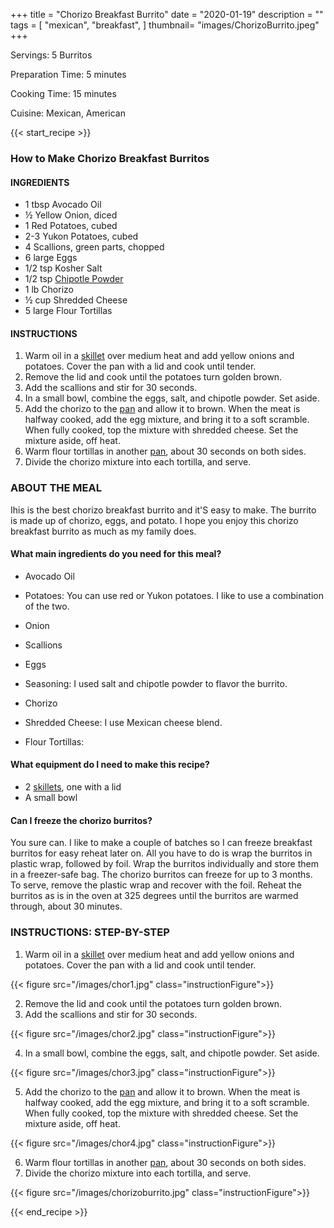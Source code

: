 +++
title = "Chorizo Breakfast Burrito"
date = "2020-01-19"
description = ""  
tags = [
    "mexican",
    "breakfast",
]
thumbnail= "images/ChorizoBurrito.jpeg"
+++

Servings: 5 Burritos <!--more-->

Preparation Time: 5 minutes 

Cooking Time: 15 minutes 

Cuisine: Mexican, American 

{{< start_recipe >}}

### How to Make Chorizo Breakfast Burritos 

#### INGREDIENTS 

* 1 tbsp Avocado Oil 
* ½ Yellow Onion, diced 
* 1 Red Potatoes, cubed
* 2-3 Yukon Potatoes, cubed 
* 4 Scallions, green parts, chopped 
* 6 large Eggs 
* 1/2 tsp Kosher Salt 
* 1/2 tsp [Chipotle Powder](https://amzn.to/3xtJopQ)  
* 1 lb Chorizo 
* ½ cup Shredded Cheese
* 5 large Flour Tortillas 

#### INSTRUCTIONS 

1. Warm oil in a [skillet](https://amzn.to/3I3MkOO) over medium heat and add yellow onions and potatoes. Cover the pan with a lid and cook until tender.
2. Remove the lid and cook until the potatoes turn golden brown. 
3. Add the scallions and stir for 30 seconds. 
4. In a small bowl, combine the eggs, salt, and chipotle powder. Set aside. 
5. Add the chorizo to the [pan](https://amzn.to/3I3MkOO) and allow it to brown. When the meat is halfway cooked, add the egg mixture, and bring it to a soft scramble. When fully cooked, top the mixture with shredded cheese. Set the mixture aside, off heat. 
6. Warm flour tortillas in another [pan](https://amzn.to/3I3MkOO), about 30 seconds on both sides. 
7. Divide the chorizo mixture into each tortilla, and serve. 


### ABOUT THE MEAL

Ihis is the best chorizo breakfast burrito and it'S easy to make. The burrito is made up of chorizo, eggs, and potato. I hope you enjoy this chorizo breakfast burrito as much as my family does. 

#### What main ingredients do you need for this meal?

* Avocado Oil 

* Potatoes: You can use red or Yukon potatoes. I like to use a combination of the two. 

* Onion 

* Scallions

* Eggs 

* Seasoning: I used salt and chipotle powder to flavor the burrito. 

* Chorizo 

* Shredded Cheese: I use Mexican cheese blend. 

* Flour Tortillas: 


#### What equipment do I need to make this recipe?

* 2 [skillets](https://amzn.to/3I3MkOO), one with a lid
* A small bowl 

#### Can I freeze the chorizo burritos? 

You sure can. I like to make a couple of batches so I can freeze breakfast burritos for easy reheat later on. All you have to do is wrap the burritos in plastic wrap, followed by foil. Wrap the burritos individually and store them in a freezer-safe bag. The chorizo burritos can freeze for up to 3 months. To serve, remove the plastic wrap and recover with the foil. Reheat the burritos as is in the oven at 325 degrees until the burritos are warmed through, about 30 minutes. 

### INSTRUCTIONS: STEP-BY-STEP 

1. Warm oil in a [skillet](https://amzn.to/3I3MkOO) over medium heat and add yellow onions and potatoes. Cover the pan with a lid and cook until tender.

{{< figure src="/images/chor1.jpg" class="instructionFigure">}}

2. Remove the lid and cook until the potatoes turn golden brown. 
3. Add the scallions and stir for 30 seconds. 

{{< figure src="/images/chor2.jpg" class="instructionFigure">}}

4. In a small bowl, combine the eggs, salt, and chipotle powder. Set aside. 

{{< figure src="/images/chor3.jpg" class="instructionFigure">}}

5. Add the chorizo to the [pan](https://amzn.to/3I3MkOO) and allow it to brown. When the meat is halfway cooked, add the egg mixture, and bring it to a soft scramble. When fully cooked, top the mixture with shredded cheese. Set the mixture aside, off heat.

{{< figure src="/images/chor4.jpg" class="instructionFigure">}}

6. Warm flour tortillas in another [pan](https://amzn.to/3I3MkOO), about 30 seconds on both sides. 
7. Divide the chorizo mixture into each tortilla, and serve.

{{< figure src="/images/chorizoburrito.jpg" class="instructionFigure">}}

{{< end_recipe >}}
